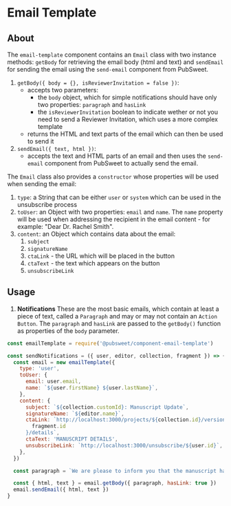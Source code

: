 # Email Template

## About

The `email-template` component contains an `Email` class with two instance methods: `getBody` for retrieving the email body (html and text) and `sendEmail` for sending the email using the `send-email` component from PubSweet.

1.  `getBody({ body = {}, isReviewerInvitation = false })`:
    * accepts two parameters:
      * the `body` object, which for simple notifications should have only two properties: `paragraph` and `hasLink`
      * the `isReviewerInvitation` boolean to indicate wether or not you need to send a Reviewer Invitation, which uses a more complex template
    * returns the HTML and text parts of the email which can then be used to send it
1.  `sendEmail({ text, html })`:
    * accepts the text and HTML parts of an email and then uses the `send-email` component from PubSweet to actually send the email.

The `Email` class also provides a `constructor` whose properties will be used when sending the email:

1.  `type`: a String that can be either `user` or `system` which can be used in the unsubscribe process
1.  `toUser`: an Object with two properties: `email` and `name`. The `name` property will be used when addressing the recipient in the email content - for example: "Dear Dr. Rachel Smith".
1.  `content`: an Object which contains data about the email:
    1.  `subject`
    1.  `signatureName`
    1.  `ctaLink` - the URL which will be placed in the button
    1.  `ctaText` - the text which appears on the button
    1.  `unsubscribeLink`

## Usage

1.  **Notifications**
    These are the most basic emails, which contain at least a piece of text, called a `Paragraph` and may or may not contain an `Action Button`. The `paragraph` and `hasLink` are passed to the `getBody()` function as properties of the `body` parameter.

```javascript
const emailTemplate = require('@pubsweet/component-email-template')

const sendNotifications = ({ user, editor, collection, fragment }) => {
  const email = new emailTemplate({
    type: 'user',
    toUser: {
      email: user.email,
      name: `${user.firstName} ${user.lastName}`,
    },
    content: {
      subject: `${collection.customId}: Manuscript Update`,
      signatureName: `${editor.name}`,
      ctaLink: `http://localhost:3000/projects/${collection.id}/versions/${
        fragment.id
      }/details`,
      ctaText: 'MANUSCRIPT DETAILS',
      unsubscribeLink: `http://localhost:3000/unsubscribe/${user.id}`,
    },
  })

  const paragraph = `We are please to inform you that the manuscript has passed the technical check process and is now submitted. Please click the link below to access the manuscript.`

  const { html, text } = email.getBody({ paragraph, hasLink: true })
  email.sendEmail({ html, text })
}
```
